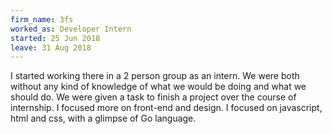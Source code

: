 ```yaml
---
firm_name: 3fs
worked_as: Developer Intern
started: 25 Jun 2018
leave: 31 Aug 2018
---
```


I started working there in a 2 person group as an intern. We were both without any kind of knowledge of what we would be doing and what we should do. We were given a task to finish a project over the course of internship. I focused more on front-end and design. I focused on javascript, html and css, with a glimpse of Go language.